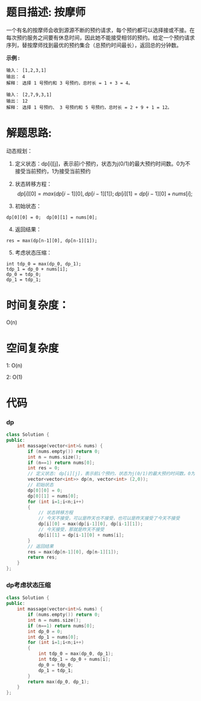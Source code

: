 # 题目描述:  按摩师

一个有名的按摩师会收到源源不断的预约请求，每个预约都可以选择接或不接。在每次预约服务之间要有休息时间，因此她不能接受相邻的预约。给定一个预约请求序列，替按摩师找到最优的预约集合（总预约时间最长），返回总的分钟数。


**示例 :**
```
输入： [1,2,3,1]
输出： 4
解释： 选择 1 号预约和 3 号预约，总时长 = 1 + 3 = 4。

输入： [2,7,9,3,1]
输出： 12
解释： 选择 1 号预约、 3 号预约和 5 号预约，总时长 = 2 + 9 + 1 = 12。
```

# 解题思路:
  动态规划：
  
  1. 定义状态：dp[i][j]，表示前i个预约，状态为j(0/1)的最大预约时间数。0为不接受当前预约，1为接受当前预约
  
  2. 状态转移方程：
  $$
   dp[i][0] = max(dp[i-1][0], dp[i-1][1]);   
   dp[i][1] = dp[i-1][0] + nums[i];
  $$
  
  3. 初始状态：
  ```
  dp[0][0] = 0;  dp[0][1] = nums[0];
  ```
  4. 返回结果：
   ```
   res = max(dp[n-1][0], dp[n-1][1]);
   ```
   5. 考虑状态压缩：
   ```
   int tdp_0 = max(dp_0, dp_1);
   tdp_1 = dp_0 + nums[i];
   dp_0 = tdp_0;
   dp_1 = tdp_1;
   ```
# 时间复杂度：
  O(n)
# 空间复杂度
  1: O(n)
  
  2: O(1)
  
# 代码
### dp
```c++
class Solution {
public:
    int massage(vector<int>& nums) {
        if (nums.empty()) return 0;
        int n = nums.size();
        if (n==1) return nums[0];
        int res = 0;
        // 定义状态: dp[i][j]，表示前i个预约，状态为j(0/1)的最大预约时间数。0为不接受当前预约，1为接受当前预约
        vector<vector<int>> dp(n, vector<int> (2,0));
        // 初始状态
        dp[0][0] = 0;
        dp[0][1] = nums[0];
        for (int i=1;i<n;i++)
        {
            // 状态转移方程
            // 今天不接受，可以是昨天也不接受，也可以是昨天接受了今天不接受
            dp[i][0] = max(dp[i-1][0], dp[i-1][1]);
            // 今天接受，那就是昨天不接受
            dp[i][1] = dp[i-1][0] + nums[i];
        }
        // 返回结果
        res = max(dp[n-1][0], dp[n-1][1]);
        return res;
    }
};
```
###  dp考虑状态压缩
```c++
class Solution {
public:
    int massage(vector<int>& nums) {
        if (nums.empty()) return 0;
        int n = nums.size();
        if (n==1) return nums[0];
        int dp_0 = 0;
        int dp_1 = nums[0];
        for (int i=1;i<n;i++)
        {
            int tdp_0 = max(dp_0, dp_1);
            int tdp_1 = dp_0 + nums[i];
            dp_0 = tdp_0;
            dp_1 = tdp_1;
        }
        return max(dp_0, dp_1);
    }
};
```
